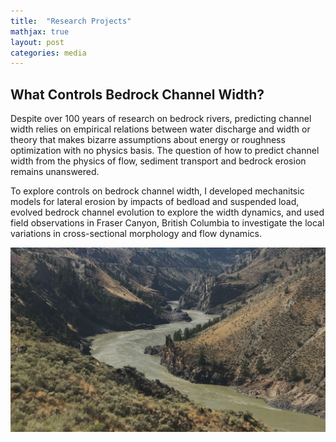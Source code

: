 ```yaml
---
title:  "Research Projects"
mathjax: true
layout: post
categories: media
---
```

## What Controls Bedrock Channel Width?
Despite over 100 years of research on bedrock rivers, predicting channel width relies on empirical relations between water discharge and width or theory that makes bizarre assumptions about energy or roughness optimization with no physics basis. The question of how to predict channel width from the physics of flow, sediment transport and bedrock erosion remains unanswered.

To explore controls on bedrock channel width, I developed mechanitsic models for lateral erosion by impacts of bedload and suspended load, evolved bedrock channel evolution to explore the width dynamics, and used field observations in Fraser Canyon, British Columbia to investigate the local variations in cross-sectional morphology and flow dynamics. 

![Bedrock Canyon in the Fraser River](/canyon.jpg)
